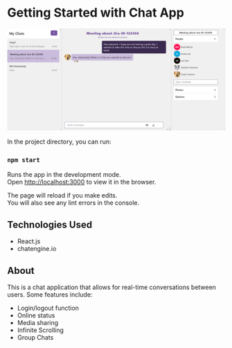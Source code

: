 # Getting Started with Chat App

![alt text](https://github.com/Kash2000/chat-application/blob/master/public/ChatPic.PNG?raw=true)

In the project directory, you can run:

### `npm start`

Runs the app in the development mode.\
Open [http://localhost:3000](http://localhost:3000) to view it in the browser.

The page will reload if you make edits.\
You will also see any lint errors in the console.

## Technologies Used

- React.js
- chatengine.io

## About
This is a chat application that allows for real-time conversations between users. Some features include:
- Login/logout function
- Online status
- Media sharing
- Infinite Scrolling
- Group Chats
